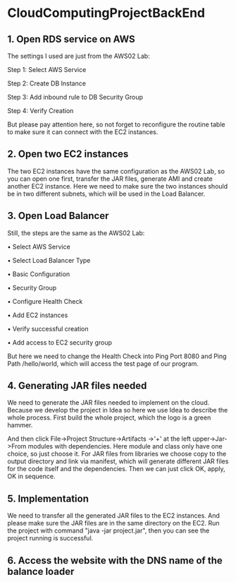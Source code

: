 # CloudComputingProjectBackEnd
## 1. Open RDS service on AWS
The settings I used are just from the AWS02 Lab:

Step 1: Select AWS Service

Step 2: Create DB Instance

Step 3: Add inbound rule to DB Security Group 

Step 4: Verify Creation 

But please
pay attention here, so not forget to reconfigure the 
routine table to make sure it can connect with the EC2
instances.
## 2. Open two EC2 instances
The two EC2 instances have the same configuration as the
AWS02 Lab, so you can open one first, transfer the JAR files, generate AMI and create
another EC2 instance. Here we need to make sure the two
instances should be in two different subnets, which will be used in the 
Load Balancer.
## 3. Open Load Balancer
Still, the steps are the same as the AWS02 Lab:

• Select AWS Service

• Select Load Balancer Type

• Basic Configuration

• Security Group

• Configure Health Check

• Add EC2 instances

• Verify successful creation

• Add access to EC2 security group

But here we need to change the Health Check into Ping Port 8080 and 
Ping Path /hello/world, which will access the test page of 
our program.
## 4. Generating JAR files needed
We need to generate the JAR files needed to implement 
on the cloud. Because we develop the project in Idea so 
here we use Idea to describe the whole process. 
First build the whole project, which the logo is a green 
hammer. 

And then click File->Project Structure->Artifacts
->'+' at the left upper->Jar->From modules with dependencies.
Here module and class only have one choice, so just choose it.
For JAR files from libraries we choose copy to 
the output directory and link via manifest, which will generate
different JAR files for the code itself and the dependencies.
Then we can just click OK, apply, OK in sequence.
## 5. Implementation
We need to transfer all the generated JAR files to the 
EC2 instances. And please make sure the JAR files are in the 
same directory on the EC2. Run the project with command
"java -jar project.jar", then you can see the project
running is successful.
## 6. Access the website with the DNS name of the balance loader
